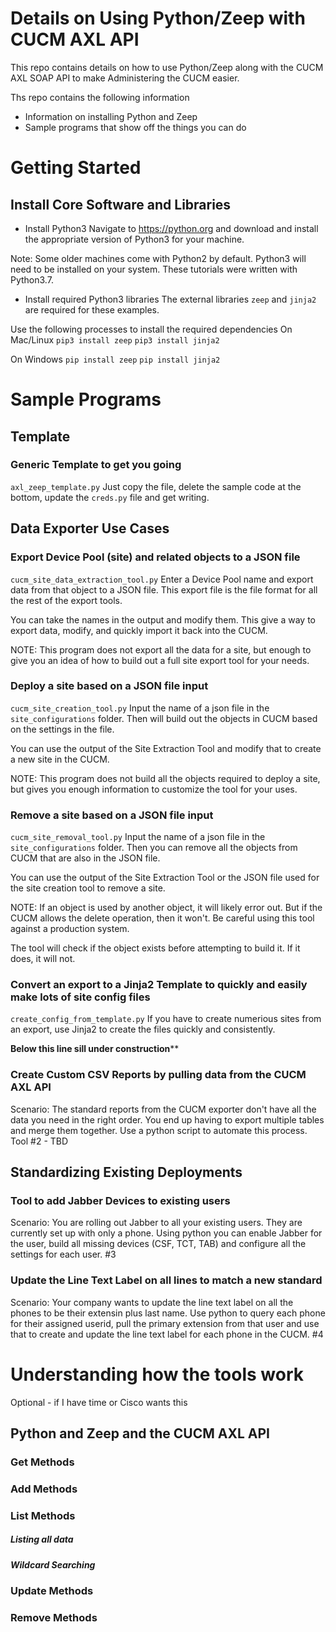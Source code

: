# Details on Using Python/Zeep with CUCM AXL API
This repo contains details on how to use Python/Zeep along
with the CUCM AXL SOAP API to make Administering the CUCM easier.

Ths repo contains the following information
- Information on installing Python and Zeep
- Sample programs that show off the things you can do


# Getting Started

## Install Core Software and Libraries
- Install Python3
Navigate to https://python.org and download and install the appropriate version of 
Python3 for your machine.

Note: Some older machines come with Python2 by default.  Python3 will need to be installed
on your system.  These tutorials were written with Python3.7.

- Install required Python3 libraries
The external libraries `zeep` and `jinja2` are required for these examples.

Use the following processes to install the required dependencies
On Mac/Linux
    `pip3 install zeep`
    `pip3 install jinja2`

On Windows
    `pip install zeep`
    `pip install jinja2`

# Sample Programs
## Template
### Generic Template to get you going
`axl_zeep_template.py`
Just copy the file, delete the sample code at the bottom, update the `creds.py` file and get writing.


## Data Exporter Use Cases
### Export Device Pool (site) and related objects to a JSON file
`cucm_site_data_extraction_tool.py`
Enter a Device Pool name and export data from that object to a JSON file.  This export file is the file format
for all the rest of the export tools.

You can take the names in the output and modify them.  This give a way to export data, modify, and quickly
import it back into the CUCM.

NOTE: This program does not export all the data for a site, but enough to give you an idea of how to build out a
full site export tool for your needs.


### Deploy a site based on a JSON file input
`cucm_site_creation_tool.py`
Input the name of a json file in the `site_configurations` folder.  Then will build out the objects
in CUCM based on the settings in the file.

You can use the output of the Site Extraction Tool and modify that to create a new site in the CUCM.

NOTE: This program does not build all the objects required to deploy a site, but gives you enough information
to customize the tool for your uses.


### Remove a site based on a JSON file input
`cucm_site_removal_tool.py`
Input the name of a json file in the `site_configurations` folder.  Then you can remove all the objects
from CUCM that are also in the JSON file.

You can use the output of the Site Extraction Tool or the JSON file used for the site creation tool to remove a site.

NOTE: If an object is used by another object, it will likely error out.  But if the CUCM allows the 
delete operation, then it won't.  Be careful using this tool against a production system.

The tool will check if the object exists before attempting to build it.  If it does, it will not.


### Convert an export to a Jinja2 Template to quickly and easily make lots of site config files
`create_config_from_template.py`
If you have to create numerious sites from an export, use Jinja2 to create the files quickly and
consistently.



**************Below this line sill under construction****************

### Create Custom CSV Reports by pulling data from the CUCM AXL API
Scenario: The standard reports from the CUCM exporter don't have all the data you need in the right order.  You end up having to export multiple tables and merge them together.  Use a python script to automate this process.
Tool #2 - TBD


## Standardizing Existing Deployments
### Tool to add Jabber Devices to existing users
Scenario: You are rolling out Jabber to all your existing users.  They are currently set up with only a phone.  Using python you can enable Jabber for the user, build all missing devices (CSF, TCT, TAB) and configure all the settings for each user.
#3

### Update the Line Text Label on all lines to match a new standard
Scenario: Your company wants to update the line text label on all the phones to be their extensin plus last name.  Use python to query each phone for their assigned userid, pull the primary extension from that user and use that to create and update the line text label for each phone in the CUCM.
#4




# Understanding how the tools work
Optional - if I have time or Cisco wants this

## Python and Zeep and the CUCM AXL API

### Get Methods

### Add Methods

### List Methods
##### Listing all data
##### Wildcard Searching

### Update Methods

### Remove Methods
